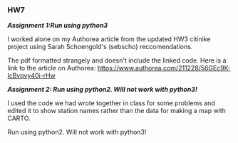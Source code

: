 ### HW7

***Assignment 1:Run using python3***

I worked alone on my Authorea article from the updated HW3 citinike project using Sarah Schoengold's (sebscho) reccomendations.

The pdf formatted strangely and doesn't include the linked code.
Here is a link to the article on Authorea:
https://www.authorea.com/211228/56GEc9K-lcBvqvy40i-rHw


***Assignment 2: Run using python2. Will not work with python3!***

I used the code we had wrote together in class for some problems and edited it to show station names rather than the data for making a map with CARTO.

Run using python2. Will not work with python3!